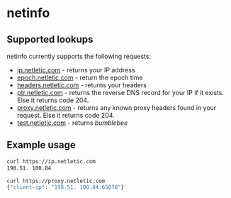 # netinfo

## Supported lookups

netinfo currently supports the following requests:

- [ip.netletic.com](https://ip.netletic.com) - returns your IP address
- [epoch.netletic.com](https://epoch.netletic.com) - return the epoch time
- [headers.netletic.com](https://headers.netletic.com) - returns your headers
- [ptr.netletic.com](https://ptr.netletic.com) - returns the reverse DNS record for your IP if it exists. Else it returns code 204.
- [proxy.netletic.com](https://proxy.netletic.com) - returns any known proxy headers found in your request. Else it returns code 204.
- [test.netletic.com](https://test.netletic.com) - returns *bumblebee*

## Example usage

```bash
curl https://ip.netletic.com
198.51. 100.84

curl https://proxy.netletic.com
{"client-ip": "198.51. 100.84:65078"}
```
